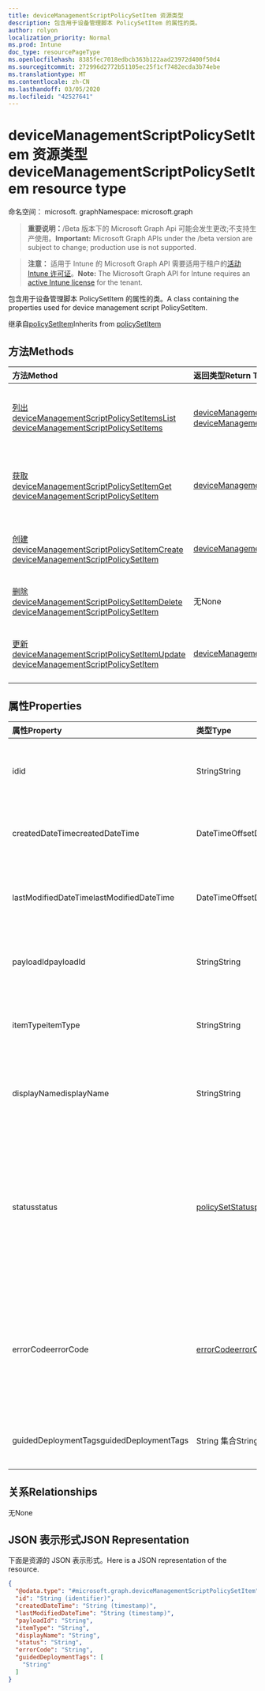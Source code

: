 ```yaml
---
title: deviceManagementScriptPolicySetItem 资源类型
description: 包含用于设备管理脚本 PolicySetItem 的属性的类。
author: rolyon
localization_priority: Normal
ms.prod: Intune
doc_type: resourcePageType
ms.openlocfilehash: 8385fec7018edbcb363b122aad23972d400f50d4
ms.sourcegitcommit: 272996d2772b51105ec25f1cf7482ecda3b74ebe
ms.translationtype: MT
ms.contentlocale: zh-CN
ms.lasthandoff: 03/05/2020
ms.locfileid: "42527641"
---
```

# <a name="devicemanagementscriptpolicysetitem-resource-type"></a><span data-ttu-id="2f3dd-103">deviceManagementScriptPolicySetItem 资源类型</span><span class="sxs-lookup"><span data-stu-id="2f3dd-103">deviceManagementScriptPolicySetItem resource type</span></span>

<span data-ttu-id="2f3dd-104">命名空间： microsoft. graph</span><span class="sxs-lookup"><span data-stu-id="2f3dd-104">Namespace: microsoft.graph</span></span>

> <span data-ttu-id="2f3dd-105">**重要说明：**/Beta 版本下的 Microsoft Graph Api 可能会发生更改;不支持生产使用。</span><span class="sxs-lookup"><span data-stu-id="2f3dd-105">**Important:** Microsoft Graph APIs under the /beta version are subject to change; production use is not supported.</span></span>

> <span data-ttu-id="2f3dd-106">**注意：** 适用于 Intune 的 Microsoft Graph API 需要适用于租户的[活动 Intune 许可证](https://go.microsoft.com/fwlink/?linkid=839381)。</span><span class="sxs-lookup"><span data-stu-id="2f3dd-106">**Note:** The Microsoft Graph API for Intune requires an [active Intune license](https://go.microsoft.com/fwlink/?linkid=839381) for the tenant.</span></span>

<span data-ttu-id="2f3dd-107">包含用于设备管理脚本 PolicySetItem 的属性的类。</span><span class="sxs-lookup"><span data-stu-id="2f3dd-107">A class containing the properties used for device management script PolicySetItem.</span></span>


<span data-ttu-id="2f3dd-108">继承自[policySetItem](../resources/intune-policyset-policysetitem.md)</span><span class="sxs-lookup"><span data-stu-id="2f3dd-108">Inherits from [policySetItem](../resources/intune-policyset-policysetitem.md)</span></span>

## <a name="methods"></a><span data-ttu-id="2f3dd-109">方法</span><span class="sxs-lookup"><span data-stu-id="2f3dd-109">Methods</span></span>
|<span data-ttu-id="2f3dd-110">方法</span><span class="sxs-lookup"><span data-stu-id="2f3dd-110">Method</span></span>|<span data-ttu-id="2f3dd-111">返回类型</span><span class="sxs-lookup"><span data-stu-id="2f3dd-111">Return Type</span></span>|<span data-ttu-id="2f3dd-112">说明</span><span class="sxs-lookup"><span data-stu-id="2f3dd-112">Description</span></span>|
|:---|:---|:---|
|[<span data-ttu-id="2f3dd-113">列出 deviceManagementScriptPolicySetItems</span><span class="sxs-lookup"><span data-stu-id="2f3dd-113">List deviceManagementScriptPolicySetItems</span></span>](../api/intune-policyset-devicemanagementscriptpolicysetitem-list.md)|<span data-ttu-id="2f3dd-114">[deviceManagementScriptPolicySetItem](../resources/intune-policyset-devicemanagementscriptpolicysetitem.md)集合</span><span class="sxs-lookup"><span data-stu-id="2f3dd-114">[deviceManagementScriptPolicySetItem](../resources/intune-policyset-devicemanagementscriptpolicysetitem.md) collection</span></span>|<span data-ttu-id="2f3dd-115">列出[deviceManagementScriptPolicySetItem](../resources/intune-policyset-devicemanagementscriptpolicysetitem.md)对象的属性和关系。</span><span class="sxs-lookup"><span data-stu-id="2f3dd-115">List properties and relationships of the [deviceManagementScriptPolicySetItem](../resources/intune-policyset-devicemanagementscriptpolicysetitem.md) objects.</span></span>|
|[<span data-ttu-id="2f3dd-116">获取 deviceManagementScriptPolicySetItem</span><span class="sxs-lookup"><span data-stu-id="2f3dd-116">Get deviceManagementScriptPolicySetItem</span></span>](../api/intune-policyset-devicemanagementscriptpolicysetitem-get.md)|[<span data-ttu-id="2f3dd-117">deviceManagementScriptPolicySetItem</span><span class="sxs-lookup"><span data-stu-id="2f3dd-117">deviceManagementScriptPolicySetItem</span></span>](../resources/intune-policyset-devicemanagementscriptpolicysetitem.md)|<span data-ttu-id="2f3dd-118">读取[deviceManagementScriptPolicySetItem](../resources/intune-policyset-devicemanagementscriptpolicysetitem.md)对象的属性和关系。</span><span class="sxs-lookup"><span data-stu-id="2f3dd-118">Read properties and relationships of the [deviceManagementScriptPolicySetItem](../resources/intune-policyset-devicemanagementscriptpolicysetitem.md) object.</span></span>|
|[<span data-ttu-id="2f3dd-119">创建 deviceManagementScriptPolicySetItem</span><span class="sxs-lookup"><span data-stu-id="2f3dd-119">Create deviceManagementScriptPolicySetItem</span></span>](../api/intune-policyset-devicemanagementscriptpolicysetitem-create.md)|[<span data-ttu-id="2f3dd-120">deviceManagementScriptPolicySetItem</span><span class="sxs-lookup"><span data-stu-id="2f3dd-120">deviceManagementScriptPolicySetItem</span></span>](../resources/intune-policyset-devicemanagementscriptpolicysetitem.md)|<span data-ttu-id="2f3dd-121">创建新的[deviceManagementScriptPolicySetItem](../resources/intune-policyset-devicemanagementscriptpolicysetitem.md)对象。</span><span class="sxs-lookup"><span data-stu-id="2f3dd-121">Create a new [deviceManagementScriptPolicySetItem](../resources/intune-policyset-devicemanagementscriptpolicysetitem.md) object.</span></span>|
|[<span data-ttu-id="2f3dd-122">删除 deviceManagementScriptPolicySetItem</span><span class="sxs-lookup"><span data-stu-id="2f3dd-122">Delete deviceManagementScriptPolicySetItem</span></span>](../api/intune-policyset-devicemanagementscriptpolicysetitem-delete.md)|<span data-ttu-id="2f3dd-123">无</span><span class="sxs-lookup"><span data-stu-id="2f3dd-123">None</span></span>|<span data-ttu-id="2f3dd-124">删除[deviceManagementScriptPolicySetItem](../resources/intune-policyset-devicemanagementscriptpolicysetitem.md)。</span><span class="sxs-lookup"><span data-stu-id="2f3dd-124">Deletes a [deviceManagementScriptPolicySetItem](../resources/intune-policyset-devicemanagementscriptpolicysetitem.md).</span></span>|
|[<span data-ttu-id="2f3dd-125">更新 deviceManagementScriptPolicySetItem</span><span class="sxs-lookup"><span data-stu-id="2f3dd-125">Update deviceManagementScriptPolicySetItem</span></span>](../api/intune-policyset-devicemanagementscriptpolicysetitem-update.md)|[<span data-ttu-id="2f3dd-126">deviceManagementScriptPolicySetItem</span><span class="sxs-lookup"><span data-stu-id="2f3dd-126">deviceManagementScriptPolicySetItem</span></span>](../resources/intune-policyset-devicemanagementscriptpolicysetitem.md)|<span data-ttu-id="2f3dd-127">更新[deviceManagementScriptPolicySetItem](../resources/intune-policyset-devicemanagementscriptpolicysetitem.md)对象的属性。</span><span class="sxs-lookup"><span data-stu-id="2f3dd-127">Update the properties of a [deviceManagementScriptPolicySetItem](../resources/intune-policyset-devicemanagementscriptpolicysetitem.md) object.</span></span>|

## <a name="properties"></a><span data-ttu-id="2f3dd-128">属性</span><span class="sxs-lookup"><span data-stu-id="2f3dd-128">Properties</span></span>
|<span data-ttu-id="2f3dd-129">属性</span><span class="sxs-lookup"><span data-stu-id="2f3dd-129">Property</span></span>|<span data-ttu-id="2f3dd-130">类型</span><span class="sxs-lookup"><span data-stu-id="2f3dd-130">Type</span></span>|<span data-ttu-id="2f3dd-131">说明</span><span class="sxs-lookup"><span data-stu-id="2f3dd-131">Description</span></span>|
|:---|:---|:---|
|<span data-ttu-id="2f3dd-132">id</span><span class="sxs-lookup"><span data-stu-id="2f3dd-132">id</span></span>|<span data-ttu-id="2f3dd-133">String</span><span class="sxs-lookup"><span data-stu-id="2f3dd-133">String</span></span>|<span data-ttu-id="2f3dd-134">MobileAppPolicySetItem 的键。</span><span class="sxs-lookup"><span data-stu-id="2f3dd-134">Key of the MobileAppPolicySetItem.</span></span> <span data-ttu-id="2f3dd-135">继承自[policySetItem](../resources/intune-policyset-policysetitem.md)</span><span class="sxs-lookup"><span data-stu-id="2f3dd-135">Inherited from [policySetItem](../resources/intune-policyset-policysetitem.md)</span></span>|
|<span data-ttu-id="2f3dd-136">createdDateTime</span><span class="sxs-lookup"><span data-stu-id="2f3dd-136">createdDateTime</span></span>|<span data-ttu-id="2f3dd-137">DateTimeOffset</span><span class="sxs-lookup"><span data-stu-id="2f3dd-137">DateTimeOffset</span></span>|<span data-ttu-id="2f3dd-138">PolicySetItem 的创建时间。</span><span class="sxs-lookup"><span data-stu-id="2f3dd-138">Creation time of the PolicySetItem.</span></span> <span data-ttu-id="2f3dd-139">继承自[policySetItem](../resources/intune-policyset-policysetitem.md)</span><span class="sxs-lookup"><span data-stu-id="2f3dd-139">Inherited from [policySetItem](../resources/intune-policyset-policysetitem.md)</span></span>|
|<span data-ttu-id="2f3dd-140">lastModifiedDateTime</span><span class="sxs-lookup"><span data-stu-id="2f3dd-140">lastModifiedDateTime</span></span>|<span data-ttu-id="2f3dd-141">DateTimeOffset</span><span class="sxs-lookup"><span data-stu-id="2f3dd-141">DateTimeOffset</span></span>|<span data-ttu-id="2f3dd-142">PolicySetItem 的上次修改时间。</span><span class="sxs-lookup"><span data-stu-id="2f3dd-142">Last modified time of the PolicySetItem.</span></span> <span data-ttu-id="2f3dd-143">继承自[policySetItem](../resources/intune-policyset-policysetitem.md)</span><span class="sxs-lookup"><span data-stu-id="2f3dd-143">Inherited from [policySetItem](../resources/intune-policyset-policysetitem.md)</span></span>|
|<span data-ttu-id="2f3dd-144">payloadId</span><span class="sxs-lookup"><span data-stu-id="2f3dd-144">payloadId</span></span>|<span data-ttu-id="2f3dd-145">String</span><span class="sxs-lookup"><span data-stu-id="2f3dd-145">String</span></span>|<span data-ttu-id="2f3dd-146">PolicySetItem 的 PayloadId。</span><span class="sxs-lookup"><span data-stu-id="2f3dd-146">PayloadId of the PolicySetItem.</span></span> <span data-ttu-id="2f3dd-147">继承自[policySetItem](../resources/intune-policyset-policysetitem.md)</span><span class="sxs-lookup"><span data-stu-id="2f3dd-147">Inherited from [policySetItem](../resources/intune-policyset-policysetitem.md)</span></span>|
|<span data-ttu-id="2f3dd-148">itemType</span><span class="sxs-lookup"><span data-stu-id="2f3dd-148">itemType</span></span>|<span data-ttu-id="2f3dd-149">String</span><span class="sxs-lookup"><span data-stu-id="2f3dd-149">String</span></span>|<span data-ttu-id="2f3dd-150">PolicySetItem 的 policySetType。</span><span class="sxs-lookup"><span data-stu-id="2f3dd-150">policySetType of the PolicySetItem.</span></span> <span data-ttu-id="2f3dd-151">继承自[policySetItem](../resources/intune-policyset-policysetitem.md)</span><span class="sxs-lookup"><span data-stu-id="2f3dd-151">Inherited from [policySetItem](../resources/intune-policyset-policysetitem.md)</span></span>|
|<span data-ttu-id="2f3dd-152">displayName</span><span class="sxs-lookup"><span data-stu-id="2f3dd-152">displayName</span></span>|<span data-ttu-id="2f3dd-153">String</span><span class="sxs-lookup"><span data-stu-id="2f3dd-153">String</span></span>|<span data-ttu-id="2f3dd-154">PolicySetItem 的 DisplayName。</span><span class="sxs-lookup"><span data-stu-id="2f3dd-154">DisplayName of the PolicySetItem.</span></span> <span data-ttu-id="2f3dd-155">继承自[policySetItem](../resources/intune-policyset-policysetitem.md)</span><span class="sxs-lookup"><span data-stu-id="2f3dd-155">Inherited from [policySetItem](../resources/intune-policyset-policysetitem.md)</span></span>|
|<span data-ttu-id="2f3dd-156">status</span><span class="sxs-lookup"><span data-stu-id="2f3dd-156">status</span></span>|[<span data-ttu-id="2f3dd-157">policySetStatus</span><span class="sxs-lookup"><span data-stu-id="2f3dd-157">policySetStatus</span></span>](../resources/intune-policyset-policysetstatus.md)|<span data-ttu-id="2f3dd-158">PolicySetItem 的状态。</span><span class="sxs-lookup"><span data-stu-id="2f3dd-158">Status of the PolicySetItem.</span></span> <span data-ttu-id="2f3dd-159">继承自[policySetItem](../resources/intune-policyset-policysetitem.md)。</span><span class="sxs-lookup"><span data-stu-id="2f3dd-159">Inherited from [policySetItem](../resources/intune-policyset-policysetitem.md).</span></span> <span data-ttu-id="2f3dd-160">可取值为：`unknown`、`validating`、`partialSuccess`、`success`、`error`、`notAssigned`。</span><span class="sxs-lookup"><span data-stu-id="2f3dd-160">Possible values are: `unknown`, `validating`, `partialSuccess`, `success`, `error`, `notAssigned`.</span></span>|
|<span data-ttu-id="2f3dd-161">errorCode</span><span class="sxs-lookup"><span data-stu-id="2f3dd-161">errorCode</span></span>|[<span data-ttu-id="2f3dd-162">errorCode</span><span class="sxs-lookup"><span data-stu-id="2f3dd-162">errorCode</span></span>](../resources/intune-policyset-errorcode.md)|<span data-ttu-id="2f3dd-163">错误代码（如果发生）。</span><span class="sxs-lookup"><span data-stu-id="2f3dd-163">Error code if any occured.</span></span> <span data-ttu-id="2f3dd-164">继承自[policySetItem](../resources/intune-policyset-policysetitem.md)。</span><span class="sxs-lookup"><span data-stu-id="2f3dd-164">Inherited from [policySetItem](../resources/intune-policyset-policysetitem.md).</span></span> <span data-ttu-id="2f3dd-165">可取值为：`noError`、`unauthorized`、`notFound`、`deleted`。</span><span class="sxs-lookup"><span data-stu-id="2f3dd-165">Possible values are: `noError`, `unauthorized`, `notFound`, `deleted`.</span></span>|
|<span data-ttu-id="2f3dd-166">guidedDeploymentTags</span><span class="sxs-lookup"><span data-stu-id="2f3dd-166">guidedDeploymentTags</span></span>|<span data-ttu-id="2f3dd-167">String 集合</span><span class="sxs-lookup"><span data-stu-id="2f3dd-167">String collection</span></span>|<span data-ttu-id="2f3dd-168">继承自[policySetItem](../resources/intune-policyset-policysetitem.md)的引导部署的标记</span><span class="sxs-lookup"><span data-stu-id="2f3dd-168">Tags of the guided deployment Inherited from [policySetItem](../resources/intune-policyset-policysetitem.md)</span></span>|

## <a name="relationships"></a><span data-ttu-id="2f3dd-169">关系</span><span class="sxs-lookup"><span data-stu-id="2f3dd-169">Relationships</span></span>
<span data-ttu-id="2f3dd-170">无</span><span class="sxs-lookup"><span data-stu-id="2f3dd-170">None</span></span>

## <a name="json-representation"></a><span data-ttu-id="2f3dd-171">JSON 表示形式</span><span class="sxs-lookup"><span data-stu-id="2f3dd-171">JSON Representation</span></span>
<span data-ttu-id="2f3dd-172">下面是资源的 JSON 表示形式。</span><span class="sxs-lookup"><span data-stu-id="2f3dd-172">Here is a JSON representation of the resource.</span></span>
<!-- {
  "blockType": "resource",
  "keyProperty": "id",
  "@odata.type": "microsoft.graph.deviceManagementScriptPolicySetItem"
}
-->
``` json
{
  "@odata.type": "#microsoft.graph.deviceManagementScriptPolicySetItem",
  "id": "String (identifier)",
  "createdDateTime": "String (timestamp)",
  "lastModifiedDateTime": "String (timestamp)",
  "payloadId": "String",
  "itemType": "String",
  "displayName": "String",
  "status": "String",
  "errorCode": "String",
  "guidedDeploymentTags": [
    "String"
  ]
}
```



